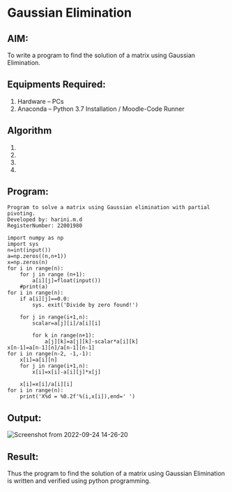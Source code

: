 # Gaussian Elimination

## AIM:
To write a program to find the solution of a matrix using Gaussian Elimination.

## Equipments Required:
1. Hardware – PCs
2. Anaconda – Python 3.7 Installation / Moodle-Code Runner

## Algorithm
1. 
2. 
3. 
4. 

## Program:
```
Program to solve a matrix using Gaussian elimination with partial pivoting.
Developed by: harini.m.d
RegisterNumber: 22001980

import numpy as np
import sys
n=int(input())
a=np.zeros((n,n+1)) 
x=np.zeros(n)
for i in range(n):
    for j in range (n+1):
        a[i][j]=float(input())
    #print(a)
for i in range(n):
    if a[i][j]==0.0:
        sys. exit('Divide by zero found!')
        
    for j in range(i+1,n):
        scalar=a[j][i]/a[i][i]
        
        for k in range(n+1):
            a[j][k]=a[j][k]-scalar*a[i][k]
x[n-1]=a[n-1][n]/a[n-1][n-1]
for i in range(n-2, -1,-1):
    x[i]=a[i][n]
    for j in range(i+1,n):
        x[i]=x[i]-a[i][j]*x[j]
        
    x[i]=x[i]/a[i][i]
for i in range(n):
    print('X%d = %0.2f'%(i,x[i]),end=' ') 
```

## Output:
![Screenshot from 2022-09-24 14-26-20](https://user-images.githubusercontent.com/113497680/192089495-05588482-fd3d-473b-b87b-640cab0726ce.png)

## Result:
Thus the program to find the solution of a matrix using Gaussian Elimination is written and verified using python programming.

